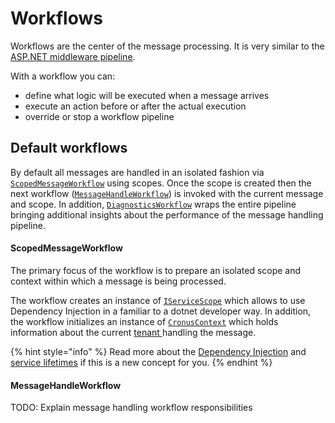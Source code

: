 # Workflows

Workflows are the center of the message processing. It is very similar to the [ASP.NET middleware pipeline](https://docs.microsoft.com/en-us/aspnet/core/fundamentals/middleware/?view=aspnetcore-3.1).

With a workflow you can:

* define what logic will be executed when a message arrives
* execute an action before or after the actual execution
* override or stop a workflow pipeline

## Default workflows

By default all messages are handled in an isolated fashion via [`ScopedMessageWorkflow`](https://github.com/Elders/Cronus/blob/master/src/Elders.Cronus/MessageProcessing/ScopedMessageWorkflow.cs) using scopes. Once the scope is created then the next workflow \([`MessageHandleWorkflow`](https://github.com/Elders/Cronus/blob/master/src/Elders.Cronus/MessageProcessing/MessageHandleWorkflow.cs)\) is invoked with the current message and scope. In addition, [`DiagnosticsWorkflow`](https://github.com/Elders/Cronus/blob/master/src/Elders.Cronus/Workflow/DiagnosticsWorkflow.cs) wraps the entire pipeline bringing additional insights about the performance of the message handling pipeline.

#### ScopedMessageWorkflow

The primary focus of the workflow is to prepare an isolated scope and context within which a message is being processed.

The workflow creates an instance of [`IServiceScope`](https://docs.microsoft.com/en-us/dotnet/api/microsoft.extensions.dependencyinjection.iservicescope?view=dotnet-plat-ext-3.1) which allows to use Dependency Injection in a familiar to a dotnet developer way. In addition, the workflow initializes an instance of [`CronusContext`](https://github.com/Elders/Cronus/blob/master/src/Elders.Cronus/MessageProcessing/CronusContext.cs) which holds information about the current [tenant ](domain-modeling/multitenancy.md)handling the message.

{% hint style="info" %}
Read more about the [Dependency Injection](https://docs.microsoft.com/en-us/archive/msdn-magazine/2016/june/essential-net-dependency-injection-with-net-core) and [service lifetimes](https://docs.microsoft.com/en-us/aspnet/core/fundamentals/dependency-injection?view=aspnetcore-3.1#service-lifetimes) if this is a new concept for you.
{% endhint %}

#### MessageHandleWorkflow

TODO: Explain message handling workflow responsibilities

 



